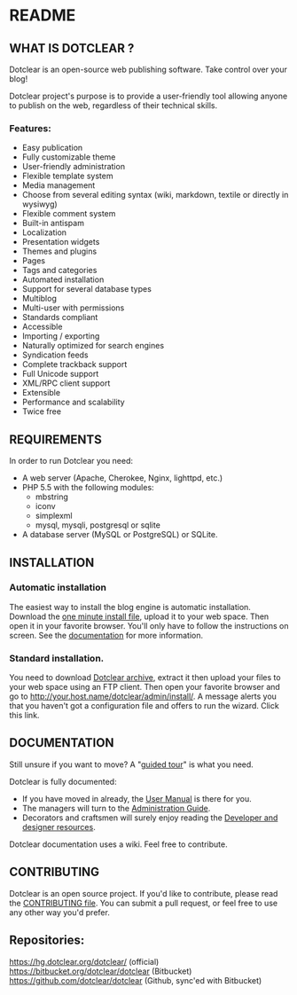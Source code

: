 # README

## WHAT IS DOTCLEAR ?

Dotclear is an open-source web publishing software.
Take control over your blog!

Dotclear project's purpose is to provide a user-friendly
tool allowing anyone to publish on the web, regardless of
their technical skills.

### Features:
 * Easy publication
 * Fully customizable theme
 * User-friendly administration
 * Flexible template system
 * Media management
 * Choose from several editing syntax (wiki, markdown, textile or directly in wysiwyg)
 * Flexible comment system
 * Built-in antispam
 * Localization
 * Presentation widgets
 * Themes and plugins
 * Pages
 * Tags and categories
 * Automated installation
 * Support for several database types
 * Multiblog
 * Multi-user with permissions
 * Standards compliant
 * Accessible
 * Importing / exporting
 * Naturally optimized for search engines
 * Syndication feeds
 * Complete trackback support
 * Full Unicode support
 * XML/RPC client support
 * Extensible
 * Performance and scalability
 * Twice free


## REQUIREMENTS

In order to run Dotclear you need:

 * A web server (Apache, Cherokee, Nginx, lighttpd, etc.)
 * PHP 5.5 with the following modules:
    * mbstring
    * iconv
    * simplexml
    * mysql, mysqli, postgresql or sqlite
 * A database server (MySQL or PostgreSQL) or SQLite.


## INSTALLATION

### Automatic installation
   The easiest way to install the blog engine is automatic installation.
   Download the [one minute install file][1], upload it to your web space. Then open it in your favorite browser. You'll only have to follow the instructions on screen. See the [documentation][2] for more information.

### Standard installation.
   You need to download [Dotclear archive][3], extract it then upload your files to your web space using an FTP client.
   Then open your favorite browser and go to http://your.host.name/dotclear/admin/install/. A message alerts you that you haven't got a configuration file and offers to run the wizard. Click this link.


## DOCUMENTATION
Still unsure if you want to move? A "[guided tour][4]" is what you need.

Dotclear is fully documented:

 * If you have moved in already, the [User Manual][5] is there for you.
 * The managers will turn to the [Administration Guide][6].
 * Decorators and craftsmen will surely enjoy reading the [Developer and designer resources][7].

Dotclear documentation uses a wiki. Feel free to contribute.


CONTRIBUTING
------------
Dotclear is an open source project. If you'd like to contribute, please read the [CONTRIBUTING file](CONTRIBUTING.md).
You can submit a pull request, or feel free to use any other way you'd prefer.

Repositories:
-------------
https://hg.dotclear.org/dotclear/ (official)
https://bitbucket.org/dotclear/dotclear (Bitbucket)
https://github.com/dotclear/dotclear (Github, sync'ed with Bitbucket)


[1]: http://download.dotclear.org/loader/dotclear-loader.php
[2]: http://dotclear.org/documentation/2.0/admin/install
[3]: http://dotclear.org/download
[4]: http://dotclear.org/documentation/2.0/overview/tour
[5]: http://dotclear.org/documentation/2.0/usage
[6]: http://dotclear.org/documentation/2.0/admin
[7]: http://dotclear.org/documentation/2.0/resources

